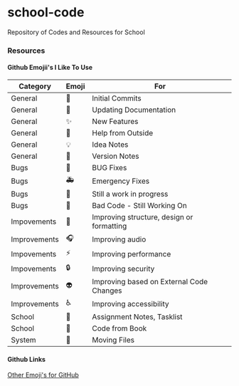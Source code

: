 # school-code
Repository of Codes and Resources for School

### Resources
#### Github Emojii's I Like To Use
Category | Emoji | For
-------- | ----- | ---
General | :tada: | Initial Commits
General | :memo: | Updating Documentation
General | :sparkles: | New Features
General | :gift: | Help from Outside
General | :bulb: | Idea Notes
General | :bookmark: | Version Notes
Bugs | :bug: | BUG Fixes
Bugs | :ambulance: | Emergency Fixes
Bugs | :construction: | Still a work in progress
Bugs | :poop: | Bad Code - Still Working On
Impovements | :art: | Improving structure, design or formatting
Improvements | :headphones: | Improving audio
Impovements | :zap: | Improving performance
Impovements | :lock: | Improving security
Improvements | :alien: | Improving based on External Code Changes
Improvements | :wheelchair: | Improving accessibility
School | :school_satchel: | Assignment Notes, Tasklist
School | :book: | Code from Book
System | :truck: | Moving Files

#### Github Links
[Other Emoji's for GitHub](https://gist.github.com/rxaviers/7360908 "Github Emojii Source")
